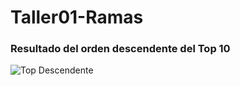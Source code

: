 # Taller01-Ramas

### Resultado del orden descendente del Top 10

![Top Descendente](TopMusical/top_descendente.jpg)
